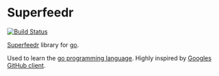 # Superfeedr

[![Build Status](https://semaphoreci.com/api/v1/dabio/superfeedr/branches/master/shields_badge.svg)](https://semaphoreci.com/dabio/superfeedr)

[Superfeedr](https://superfeedr.com) library for [go](https://golang.org).

Used to learn the [go programming language](https://golang.org). Highly inspired by [Googles GitHub client](https://github.com/google/go-github).
